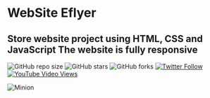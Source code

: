 # WebSite Eflyer
## Store website project using HTML, CSS and JavaScript The website is fully responsive
  ![GitHub repo size](https://img.shields.io/github/repo-size/codewithsadee/music-player)
  ![GitHub stars](https://img.shields.io/github/stars/codewithsadee/music-player?style=social)
  ![GitHub forks](https://img.shields.io/github/forks/codewithsadee/music-player?style=social)
[![Twitter Follow](https://img.shields.io/twitter/follow/codewithsadee_?style=social)](https://twitter.com/intent/follow?screen_name=codewithsadee_)
  [![YouTube Video Views](https://img.shields.io/youtube/views/jbMd2NVFrZk?style=social)](https://youtu.be/jbMd2NVFrZk)


![Minion]([https://octodex.github.com/images/minion.png](https://github.com/amirhosain-sabzevari/project-Eflyer-Site.git)https://github.com/amirhosain-sabzevari/project-Eflyer-Site.git/images/images-README)


